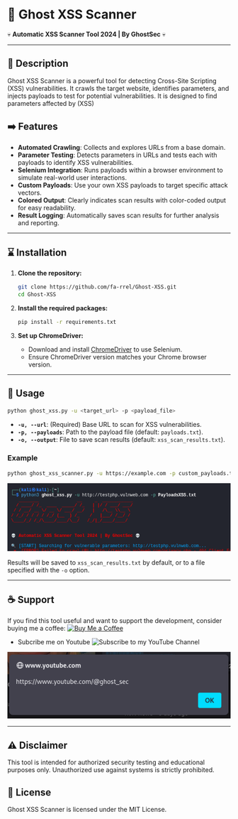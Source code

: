
# 👻 Ghost XSS Scanner

💀 **Automatic XSS Scanner Tool 2024 | By GhostSec** 💀

---

## 📝 Description

Ghost XSS Scanner is a powerful tool for detecting Cross-Site Scripting (XSS) vulnerabilities. It crawls the target website, identifies parameters, and injects payloads to test for potential vulnerabilities. It is designed to find parameters affected by (XSS)

## ➡️ Features

- **Automated Crawling**: Collects and explores URLs from a base domain.
- **Parameter Testing**: Detects parameters in URLs and tests each with payloads to identify XSS vulnerabilities.
- **Selenium Integration**: Runs payloads within a browser environment to simulate real-world user interactions.
- **Custom Payloads**: Use your own XSS payloads to target specific attack vectors.
- **Colored Output**: Clearly indicates scan results with color-coded output for easy readability.
- **Result Logging**: Automatically saves scan results for further analysis and reporting.

---

## ⌛ Installation

1. **Clone the repository:**
   ```bash
   git clone https://github.com/fa-rrel/Ghost-XSS.git
   cd Ghost-XSS
   ```

2. **Install the required packages:**
   ```bash
   pip install -r requirements.txt
   ```

3. **Set up ChromeDriver:**
   - Download and install [ChromeDriver](https://sites.google.com/chromium.org/driver/) to use Selenium.
   - Ensure ChromeDriver version matches your Chrome browser version.

---

## 🚀 Usage

```bash
python ghost_xss.py -u <target_url> -p <payload_file>
```

- **`-u, --url`**: (Required) Base URL to scan for XSS vulnerabilities.
- **`-p, --payloads`**: Path to the payload file (default: `payloads.txt`).
- **`-o, --output`**: File to save scan results (default: `xss_scan_results.txt`).

### Example

```bash
python ghost_xss_scanner.py -u https://example.com -p custom_payloads.txt
```
<p style="text-align: left;">
  <img src="Screenshot.png" alt="Ghost_scanner"/>
</p>

Results will be saved to `xss_scan_results.txt` by default, or to a file specified with the `-o` option.

---

## ☕ Support

If you find this tool useful and want to support the development, consider buying me a coffee:
<a href="https://buymeacoffee.com/ghost_sec" target="_blank"><img src="https://cdn.buymeacoffee.com/buttons/v2/arial-white.png" alt="Buy Me a Coffee" width="105"></a>

- Subcribe me on Youtube
<img src="https://upload.wikimedia.org/wikipedia/commons/4/42/YouTube_icon_%282013-2017%29.png" alt="Subscribe to my YouTube Channel" width="50"></a>
<p style="text-align: left;">
  <img src="Screenshot2.png" alt="Ghost_scanner"/>
</p>

---

## ⚠️ Disclaimer

This tool is intended for authorized security testing and educational purposes only. Unauthorized use against systems is strictly prohibited.

## 📄 License

Ghost XSS Scanner is licensed under the MIT License.
